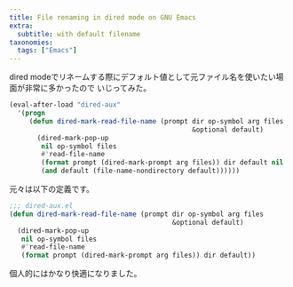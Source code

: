 ```yaml
---
title: File renaming in dired mode on GNU Emacs
extra:
  subtitle: with default filename
taxonomies:
  tags: ["Emacs"]
---
```

dired modeでリネームする際にデフォルト値として元ファイル名を使いたい場面が非常に多かったので
いじってみた。

```lisp
(eval-after-load "dired-aux"
  '(progn
     (defun dired-mark-read-file-name (prompt dir op-symbol arg files
                                              &optional default)
       (dired-mark-pop-up
        nil op-symbol files
        #'read-file-name
        (format prompt (dired-mark-prompt arg files)) dir default nil
        (and default (file-name-nondirectory default))))))
```

元々は以下の定義です。

```lisp
;;; dired-aux.el
(defun dired-mark-read-file-name (prompt dir op-symbol arg files
                                         &optional default)
  (dired-mark-pop-up
   nil op-symbol files
   #'read-file-name
   (format prompt (dired-mark-prompt arg files)) dir default))
```

個人的にはかなり快適になりました。
